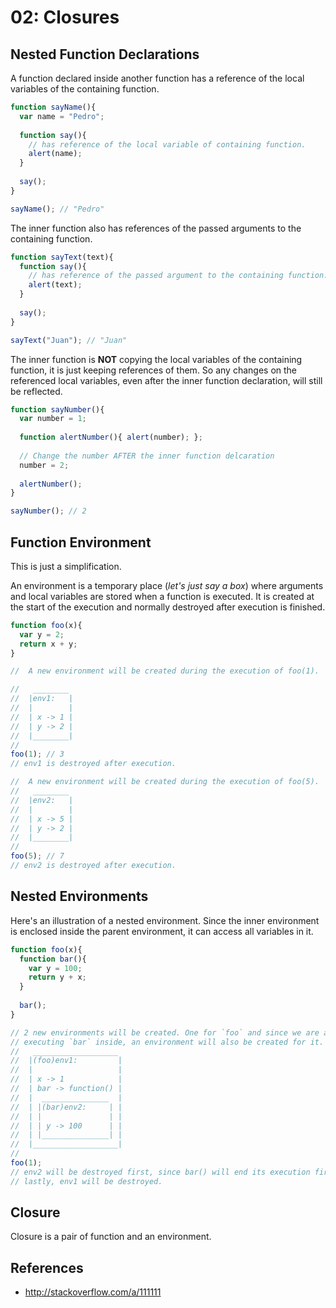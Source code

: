 # 02: Closures


## Nested Function Declarations

A function declared inside another function has a reference of the local variables of the containing function.

```js
function sayName(){
  var name = "Pedro";
  
  function say(){ 
    // has reference of the local variable of containing function.
    alert(name);
  }
  
  say();
}

sayName(); // "Pedro"
```

The inner function also has references of the passed arguments to the containing function.

```js
function sayText(text){
  function say(){
    // has reference of the passed argument to the containing function.
    alert(text);
  }
  
  say();
}

sayText("Juan"); // "Juan"
```

The inner function is **NOT** copying the local variables of the containing function, it is just keeping references of them.
So any changes on the referenced local variables, even after the inner function declaration, will still be reflected.

```js
function sayNumber(){
  var number = 1;
  
  function alertNumber(){ alert(number); };
  
  // Change the number AFTER the inner function delcaration
  number = 2;
  
  alertNumber();
}

sayNumber(); // 2
```

## Function Environment

This is just a simplification.

An environment is a temporary place (*let's just say a box*) where arguments and local variables are stored when a function is executed. It is created at the start of the execution and normally destroyed after execution is finished.

```js
function foo(x){
  var y = 2;
  return x + y;
}

//  A new environment will be created during the execution of foo(1).

//   ________
//  |env1:   |
//  |        |
//  | x -> 1 |
//  | y -> 2 |
//  |________|
//
foo(1); // 3
// env1 is destroyed after execution.

//  A new environment will be created during the execution of foo(5).
//   ________
//  |env2:   |
//  |        |
//  | x -> 5 |
//  | y -> 2 |
//  |________|
//
foo(5); // 7
// env2 is destroyed after execution.
```

## Nested Environments

Here's an illustration of a nested environment. Since the inner environment is enclosed inside the parent environment, it can access all variables in it.

```js
function foo(x){
  function bar(){
    var y = 100;
    return y + x;
  }
  
  bar();
}

// 2 new environments will be created. One for `foo` and since we are also
// executing `bar` inside, an environment will also be created for it.
//   ___________________
//  |(foo)env1:         |
//  |                   |
//  | x -> 1            |
//  | bar -> function() |
//  |  _______________  |
//  | |(bar)env2:     | |
//  | |               | |
//  | | y -> 100      | |
//  | |_______________| |
//  |___________________|
//
foo(1);
// env2 will be destroyed first, since bar() will end its execution first.
// lastly, env1 will be destroyed.
```


## Closure

Closure is a pair of function and an environment.

## References
- http://stackoverflow.com/a/111111
